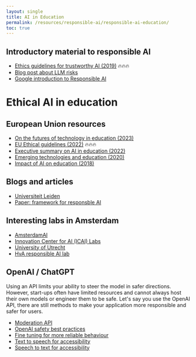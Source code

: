 ```yaml
---
layout: single
title: AI in Education
permalink: /resources/responsible-ai/responsible-ai-education/
toc: true
---
```


## Introductory material to responsible AI
- [Ethics guidelines for trustworthy AI (2019)](https://digital-strategy.ec.europa.eu/en/library/ethics-guidelines-trustworthy-ai) :fire::fire::fire:
- [Blog post about LLM risks](https://blog.allenai.org/using-large-language-models-with-care-eeb17b0aed27)
- [Google introduction to Responsible AI](https://developers.google.com/machine-learning/resources/intro-responsible-ai)

# Ethical AI in education
## European Union resources
- [On the futures of technology in education (2023)](https://op.europa.eu/en/publication-detail/-/publication/e4b09917-582f-11ee-9220-01aa75ed71a1/language-en/format-PDF/source-search)
- [EU Ethical guidelines (2022)](https://op.europa.eu/en/publication-detail/-/publication/d81a0d54-5348-11ed-92ed-01aa75ed71a1/language-en) :fire::fire::fire:
- [Executive summary on AI in education (2022)](https://op.europa.eu/en/publication-detail/-/publication/7f64223f-540d-11ed-92ed-01aa75ed71a1/language-en/format-PDF/source-search)
- [Emerging technologies and education (2020)](https://op.europa.eu/en/publication-detail/-/publication/c72792a7-084f-11eb-a511-01aa75ed71a1/language-en/format-PDF/source-search)
- [Impact of AI on education (2018)](https://op.europa.eu/en/publication-detail/-/publication/5cb8eee3-e888-11e8-b690-01aa75ed71a1/language-en/format-PDF/source-search)

## Blogs and articles
- [Universiteit Leiden](https://www.staff.universiteitleiden.nl/education/it-and-education/ai-in-education)
- [Paper: framework for responsble AI](https://papers.ssrn.com/sol3/papers.cfm?abstract_id=4544010)

## Interesting labs in Amsterdam
- [AmsterdamAI](https://www.amsterdamai.com/en/)
- [Innovation Center for AI (ICAI) Labs](https://www.uva.nl/en/research/research-at-the-uva/artificial-intelligence/collaboration/collaboration-on-ai.html)
- [University of Utrecht](https://www.uu.nl/en/research/ai-data-science/responsible-ai)
- [HvA responsible AI lab](https://www.hva.nl/appliedai/labs/responsible-ai-lab/responsible-ai-lab.html)




## OpenAI / ChatGPT
Using an API limits your ability to steer the model in safer directions. However, start-ups often have limited resources and cannot always host their own models or engineer them to be safe. Let's say you use the OpenAI API, there are still methods to make your application more responsible and safer for users.

- [Moderation API](https://platform.openai.com/docs/guides/moderation/overview)
- [OpenAI safety best practices](https://platform.openai.com/docs/guides/safety-best-practices)
- [Fine tuning for more reliable behaviour](https://platform.openai.com/docs/guides/fine-tuning/)
- [Text to speech for accessibility](https://platform.openai.com/docs/guides/text-to-speech)
- [Speech to text for accessibility](https://platform.openai.com/docs/guides/speech-to-text)
